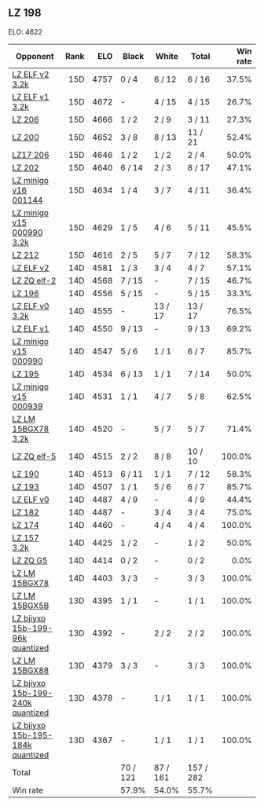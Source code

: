 ## LZ 198 ##

ELO: 4622

Opponent | Rank | ELO | Black | White | Total | Win rate
---------|-----:|----:|-------|-------|-------|-------:
[LZ ELF v2 3.2k](LZ%20ELF%20v2%203.2k.md) | 15D | 4757 | 0 / 4 | 6 / 12 | 6 / 16 | 37.5%
[LZ ELF v1 3.2k](LZ%20ELF%20v1%203.2k.md) | 15D | 4672 | - | 4 / 15 | 4 / 15 | 26.7%
[LZ 206](LZ%20206.md) | 15D | 4666 | 1 / 2 | 2 / 9 | 3 / 11 | 27.3%
[LZ 200](LZ%20200.md) | 15D | 4652 | 3 / 8 | 8 / 13 | 11 / 21 | 52.4%
[LZ17 206](LZ17%20206.md) | 15D | 4646 | 1 / 2 | 1 / 2 | 2 / 4 | 50.0%
[LZ 202](LZ%20202.md) | 15D | 4640 | 6 / 14 | 2 / 3 | 8 / 17 | 47.1%
[LZ minigo v16 001144](LZ%20minigo%20v16%20001144.md) | 15D | 4634 | 1 / 4 | 3 / 7 | 4 / 11 | 36.4%
[LZ minigo v15 000990 3.2k](LZ%20minigo%20v15%20000990%203.2k.md) | 15D | 4629 | 1 / 5 | 4 / 6 | 5 / 11 | 45.5%
[LZ 212](LZ%20212.md) | 15D | 4616 | 2 / 5 | 5 / 7 | 7 / 12 | 58.3%
[LZ ELF v2](LZ%20ELF%20v2.md) | 14D | 4581 | 1 / 3 | 3 / 4 | 4 / 7 | 57.1%
[LZ ZQ elf-2](LZ%20ZQ%20elf-2.md) | 14D | 4568 | 7 / 15 | - | 7 / 15 | 46.7%
[LZ 196](LZ%20196.md) | 14D | 4556 | 5 / 15 | - | 5 / 15 | 33.3%
[LZ ELF v0 3.2k](LZ%20ELF%20v0%203.2k.md) | 14D | 4555 | - | 13 / 17 | 13 / 17 | 76.5%
[LZ ELF v1](LZ%20ELF%20v1.md) | 14D | 4550 | 9 / 13 | - | 9 / 13 | 69.2%
[LZ minigo v15 000990](LZ%20minigo%20v15%20000990.md) | 14D | 4547 | 5 / 6 | 1 / 1 | 6 / 7 | 85.7%
[LZ 195](LZ%20195.md) | 14D | 4534 | 6 / 13 | 1 / 1 | 7 / 14 | 50.0%
[LZ minigo v15 000939](LZ%20minigo%20v15%20000939.md) | 14D | 4531 | 1 / 1 | 4 / 7 | 5 / 8 | 62.5%
[LZ LM 15BGX78 3.2k](LZ%20LM%2015BGX78%203.2k.md) | 14D | 4520 | - | 5 / 7 | 5 / 7 | 71.4%
[LZ ZQ elf-5](LZ%20ZQ%20elf-5.md) | 14D | 4515 | 2 / 2 | 8 / 8 | 10 / 10 | 100.0%
[LZ 190](LZ%20190.md) | 14D | 4513 | 6 / 11 | 1 / 1 | 7 / 12 | 58.3%
[LZ 193](LZ%20193.md) | 14D | 4507 | 1 / 1 | 5 / 6 | 6 / 7 | 85.7%
[LZ ELF v0](LZ%20ELF%20v0.md) | 14D | 4487 | 4 / 9 | - | 4 / 9 | 44.4%
[LZ 182](LZ%20182.md) | 14D | 4487 | - | 3 / 4 | 3 / 4 | 75.0%
[LZ 174](LZ%20174.md) | 14D | 4460 | - | 4 / 4 | 4 / 4 | 100.0%
[LZ 157 3.2k](LZ%20157%203.2k.md) | 14D | 4425 | 1 / 2 | - | 1 / 2 | 50.0%
[LZ ZQ G5](LZ%20ZQ%20G5.md) | 14D | 4414 | 0 / 2 | - | 0 / 2 | 0.0%
[LZ LM 15BGX78](LZ%20LM%2015BGX78.md) | 14D | 4403 | 3 / 3 | - | 3 / 3 | 100.0%
[LZ LM 15BGX5B](LZ%20LM%2015BGX5B.md) | 13D | 4395 | 1 / 1 | - | 1 / 1 | 100.0%
[LZ bjiyxo 15b-199-96k quantized](LZ%20bjiyxo%2015b-199-96k%20quantized.md) | 13D | 4392 | - | 2 / 2 | 2 / 2 | 100.0%
[LZ LM 15BGX88](LZ%20LM%2015BGX88.md) | 13D | 4379 | 3 / 3 | - | 3 / 3 | 100.0%
[LZ bjiyxo 15b-199-240k quantized](LZ%20bjiyxo%2015b-199-240k%20quantized.md) | 13D | 4378 | - | 1 / 1 | 1 / 1 | 100.0%
[LZ bjiyxo 15b-195-184k quantized](LZ%20bjiyxo%2015b-195-184k%20quantized.md) | 13D | 4367 | - | 1 / 1 | 1 / 1 | 100.0%
Total | | | 70 / 121 | 87 / 161 | 157 / 282 | 
Win rate| | | 57.9% | 54.0% | 55.7% | 
